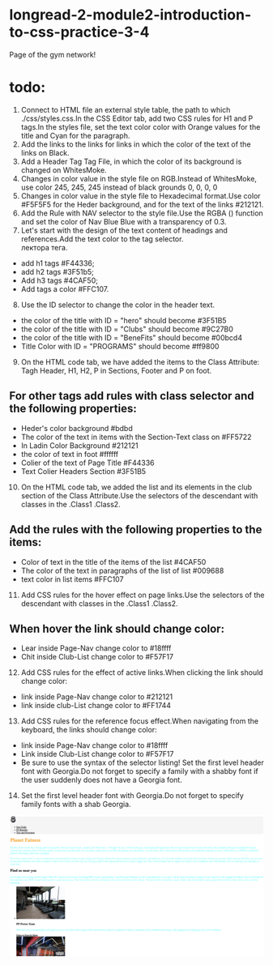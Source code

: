 # longread-2-module2-introduction-to-css-practice-3-4

Page of the gym network!

# todo:

1. Connect to HTML file an external style table, the path to which
   ./css/styles.css.In the CSS Editor tab, add two CSS rules for H1 and P
   tags.In the styles file, set the text color color with Orange values for the
   title and Cyan for the paragraph.
2. Add the links to the links for links in which the color of the text of the
   links on Black.
3. Add a Header Tag Tag File, in which the color of its background is changed on
   WhitesMoke.
4. Changes in color value in the style file on RGB.Instead of WhitesMoke, use
   color 245, 245, 245 instead of black grounds 0, 0, 0, 0
5. Changes in color value in the style file to Hexadecimal format.Use color
   #F5F5F5 for the Heder background, and for the text of the links #212121.
6. Add the Rule with NAV selector to the style file.Use the RGBA () function and
   set the color of Nav Blue Blue with a transparency of 0.3.
7. Let's start with the design of the text content of headings and
   references.Add the text color to the tag selector.  
    лектора тега.

- add h1 tags #F44336;
- add h2 tags #3F51b5;
- Add h3 tags #4CAF50;
- Add tags a color #FFC107.

8. Use the ID selector to change the color in the header text.

- the color of the title with ID = "hero" should become #3F51B5
- the color of the title with ID = "Clubs" should become #9C27B0
- the color of the title with ID = "BeneFits" should become #00bcd4
- Title Color with ID = "PROGRAMS" should become #ff9800

9. On the HTML code tab, we have added the items to the Class Attribute: Tagh
   Header, H1, H2, P in Sections, Footer and P on foot.

## For other tags add rules with class selector and the following properties:

- Heder's color background #bdbd
- The color of the text in items with the Section-Text class on #FF5722
- In Ladin Color Background #212121
- the color of text in foot #ffffff
- Colier of the text of Page Title #F44336
- Text Colier Headers Section #3F51B5

10. On the HTML code tab, we added the list and its elements in the club section
    of the Class Attribute.Use the selectors of the descendant with classes in
    the .Class1 .Class2.

## Add the rules with the following properties to the items:

- Color of text in the title of the items of the list #4CAF50
- The color of the text in paragraphs of the list of list #009688
- text color in list items #FFC107

11. Add CSS rules for the hover effect on page links.Use the selectors of the
    descendant with classes in the .Class1 .Class2.

## When hover the link should change color:

- Lear inside Page-Nav change color to #18ffff
- Chit inside Club-List change color to #F57F17

12. Add CSS rules for the effect of active links.When clicking the link should
    change color:

- link inside Page-Nav change color to #212121
- link inside club-List change color to #FF1744

13. Add CSS rules for the reference focus effect.When navigating from the
    keyboard, the links should change color:

- link inside Page-Nav change color to #18ffff
- Link inside Club-List change color to #F57F17
- Be sure to use the syntax of the selector listing! Set the first level header
  font with Georgia.Do not forget to specify a family with a shabby font if the
  user suddenly does not have a Georgia font.

14. Set the first level header font with Georgia.Do not forget to specify family
    fonts with a shab Georgia.

![Опис зображення](./asset/planet-fatness.png)
